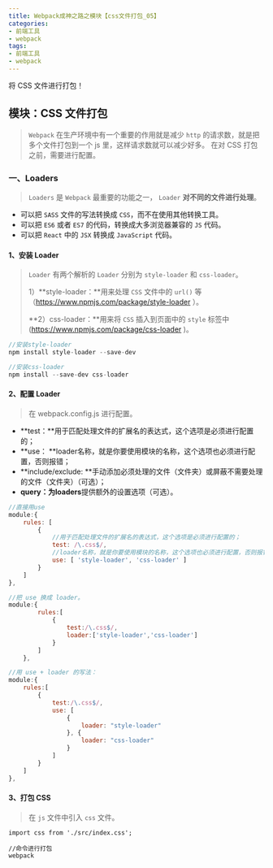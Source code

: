 ```yaml
---
title: Webpack成神之路之模块【css文件打包_05】
categories:
- 前端工具
- webpack
tags:
- 前端工具
- webpack
---
```




将 CSS 文件进行打包！

<!--more-->



## 模块：CSS 文件打包

> `Webpack` 在生产环境中有一个重要的作用就是减少 `http` 的请求数，就是把多个文件打包到一个 js 里，这样请求数就可以减少好多。 在对 CSS 打包之前，需要进行配置。



### 一、Loaders

> `Loaders` 是 `Webpack` 最重要的功能之一， `Loader` **对不同的文件进行处理**。

- 可以把 `SASS` 文件的写法转换成 `CSS`，而不在使用其他转换工具。
- 可以把 `ES6` 或者 `ES7` 的代码，转换成大多浏览器兼容的 `JS` 代码。
- 可以把 `React` 中的 `JSX` 转换成 `JavaScript` 代码。



#### 1、安装 Loader

> `Loader` 有两个解析的 `Loader` 分别为 `style-loader` 和 `css-loader`。
>
> 1）**style-loader：**用来处理 `CSS` 文件中的 `url()` 等（https://www.npmjs.com/package/style-loader ）。
>
>  **2）css-loader：**用来将 `CSS` 插入到页面中的 `style` 标签中(https://www.npmjs.com/package/css-loader )。

```javascript
//安装style-loader
npm install style-loader --save-dev

//安装css-loader
npm install --save-dev css-loader
```



#### 2、配置 Loader

> 在 webpack.config.js 进行配置。

- **test：**用于匹配处理文件的扩展名的表达式，这个选项是必须进行配置的；
- **use： **loader名称，就是你要使用模块的名称，这个选项也必须进行配置，否则报错；
- **include/exclude: **手动添加必须处理的文件（文件夹）或屏蔽不需要处理的文件（文件夹）（可选）；
- **query：为loaders**提供额外的设置选项（可选）。

```javascript
//直接用use
module:{
    rules: [
        {
       		//用于匹配处理文件的扩展名的表达式，这个选项是必须进行配置的；
            test: /\.css$/,
            //loader名称，就是你要使用模块的名称，这个选项也必须进行配置，否则报错；
            use: [ 'style-loader', 'css-loader' ]
        }
    ]
},
```

```javascript
//把 use 换成 loader。
module:{
        rules:[
            {
                test:/\.css$/,
                loader:['style-loader','css-loader']
            }
        ]
    },
```

```javascript
//用 use + loader 的写法：
module:{
    rules:[
        {
            test:/\.css$/,
            use: [
                {
                    loader: "style-loader"
                }, {
                    loader: "css-loader"
                }
            ]
        }
    ]
},
```





#### 3、打包 CSS

> 在  `js` 文件中引入 `css` 文件。

```
import css from './src/index.css';
```

```
//命令进行打包
webpack
```





